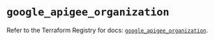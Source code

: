# `google_apigee_organization`

Refer to the Terraform Registry for docs: [`google_apigee_organization`](https://registry.terraform.io/providers/hashicorp/google/6.3.0/docs/resources/apigee_organization).
